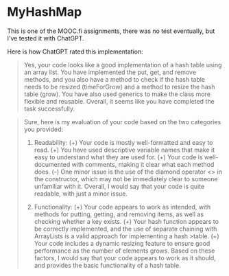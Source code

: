 # MyHashMap
This is one of the MOOC.fi assignments, there was no test eventually, but I've tested it with ChatGPT.

Here is how ChatGPT rated this implementation: 

> Yes, your code looks like a good implementation of a hash table using an array list. You have implemented the put, get, and remove methods, and you also have a method to check if the hash table needs to be resized (timeForGrow) and a method to resize the hash table (grow). You have also used generics to make the class more flexible and reusable. Overall, it seems like you have completed the task successfully.


>Sure, here is my evaluation of your code based on the two categories you provided:
>
>1. Readability:
>(+) Your code is mostly well-formatted and easy to read.
>(+) You have used descriptive variable names that make it easy to understand what they are used for.
>(+) Your code is well-documented with comments, making it clear what each method does.
>(-) One minor issue is the use of the diamond operator <> in the constructor, which may not be immediately clear to someone unfamiliar with it.
>Overall, I would say that your code is quite readable, with just a minor issue.
>
>2. Functionality:
>(+) Your code appears to work as intended, with methods for putting, getting, and removing items, as well as checking whether a key exists.
>(+) Your hash function appears to be correctly implemented, and the use of separate chaining with ArrayLists is a valid approach for implementing a hash >table.
>(+) Your code includes a dynamic resizing feature to ensure good performance as the number of elements grows.
>Based on these factors, I would say that your code appears to work as it should, and provides the basic functionality of a hash table.
